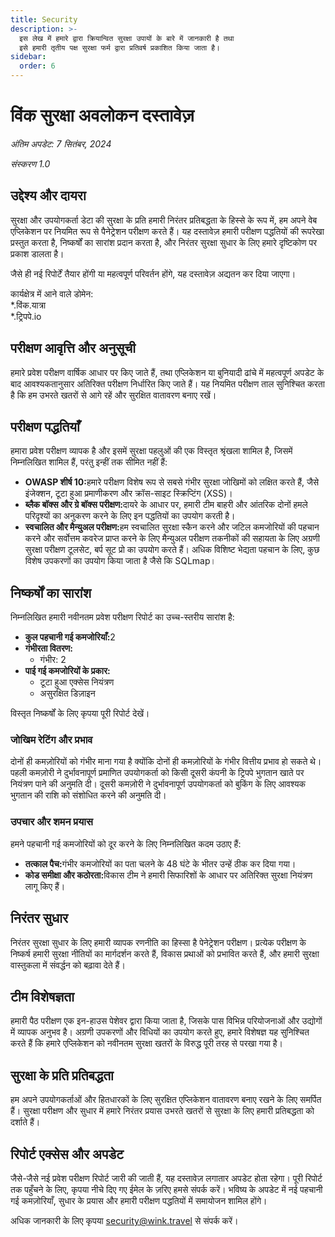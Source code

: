 ```yaml
---
title: Security
description: >-
  इस लेख में हमारे द्वारा क्रियान्वित सुरक्षा उपायों के बारे में जानकारी है तथा
  इसे हमारी तृतीय पक्ष सुरक्षा फर्म द्वारा प्रतिवर्ष प्रकाशित किया जाता है।
sidebar:
  order: 6
---
```

# विंक सुरक्षा अवलोकन दस्तावेज़

*अंतिम अपडेट: 7 सितंबर, 2024*

*संस्करण 1.0*

## उद्देश्य और दायरा

सुरक्षा और उपयोगकर्ता डेटा की सुरक्षा के प्रति हमारी निरंतर प्रतिबद्धता के हिस्से के रूप में, हम अपने वेब एप्लिकेशन पर नियमित रूप से पैनेट्रेशन परीक्षण करते हैं। यह दस्तावेज़ हमारी परीक्षण पद्धतियों की रूपरेखा प्रस्तुत करता है, निष्कर्षों का सारांश प्रदान करता है, और निरंतर सुरक्षा सुधार के लिए हमारे दृष्टिकोण पर प्रकाश डालता है।

जैसे ही नई रिपोर्टें तैयार होंगी या महत्वपूर्ण परिवर्तन होंगे, यह दस्तावेज़ अद्यतन कर दिया जाएगा।

कार्यक्षेत्र में आने वाले डोमेन:\
\*.विंक.यात्रा\
\*.ट्रिपपे.io

## परीक्षण आवृत्ति और अनुसूची

हमारे प्रवेश परीक्षण वार्षिक आधार पर किए जाते हैं, तथा एप्लिकेशन या बुनियादी ढांचे में महत्वपूर्ण अपडेट के बाद आवश्यकतानुसार अतिरिक्त परीक्षण निर्धारित किए जाते हैं। यह नियमित परीक्षण ताल सुनिश्चित करता है कि हम उभरते खतरों से आगे रहें और सुरक्षित वातावरण बनाए रखें।

## परीक्षण पद्धतियाँ

हमारा प्रवेश परीक्षण व्यापक है और इसमें सुरक्षा पहलुओं की एक विस्तृत श्रृंखला शामिल है, जिसमें निम्नलिखित शामिल हैं, परंतु इन्हीं तक सीमित नहीं हैं:

* **OWASP शीर्ष 10:**&#x939;मारे परीक्षण विशेष रूप से सबसे गंभीर सुरक्षा जोखिमों को लक्षित करते हैं, जैसे इंजेक्शन, टूटा हुआ प्रमाणीकरण और क्रॉस-साइट स्क्रिप्टिंग (XSS)।
* **ब्लैक बॉक्स और ग्रे बॉक्स परीक्षण:**&#x926;ायरे के आधार पर, हमारी टीम बाहरी और आंतरिक दोनों हमले परिदृश्यों का अनुकरण करने के लिए इन पद्धतियों का उपयोग करती है।
* **स्वचालित और मैन्युअल परीक्षण:**&#x939;म स्वचालित सुरक्षा स्कैन करने और जटिल कमजोरियों की पहचान करने और सर्वोत्तम कवरेज प्राप्त करने के लिए मैन्युअल परीक्षण तकनीकों की सहायता के लिए अग्रणी सुरक्षा परीक्षण टूलसेट, बर्प सूट प्रो का उपयोग करते हैं। अधिक विशिष्ट भेद्यता पहचान के लिए, कुछ विशेष उपकरणों का उपयोग किया जाता है जैसे कि SQLmap।

## निष्कर्षों का सारांश

निम्नलिखित हमारी नवीनतम प्रवेश परीक्षण रिपोर्ट का उच्च-स्तरीय सारांश है:

* **कुल पहचानी गई कमजोरियाँ:**&#x32;
* **गंभीरता वितरण:**
  * गंभीर: 2
* **पाई गई कमजोरियों के प्रकार:**
  * टूटा हुआ एक्सेस नियंत्रण
  * असुरक्षित डिज़ाइन

विस्तृत निष्कर्षों के लिए कृपया पूरी रिपोर्ट देखें।

### जोखिम रेटिंग और प्रभाव

दोनों ही कमज़ोरियों को गंभीर माना गया है क्योंकि दोनों ही कमज़ोरियों के गंभीर वित्तीय प्रभाव हो सकते थे। पहली कमज़ोरी ने दुर्भावनापूर्ण प्रमाणित उपयोगकर्ता को किसी दूसरी कंपनी के ट्रिपपे भुगतान खाते पर नियंत्रण पाने की अनुमति दी। दूसरी कमज़ोरी ने दुर्भावनापूर्ण उपयोगकर्ता को बुकिंग के लिए आवश्यक भुगतान की राशि को संशोधित करने की अनुमति दी।

### उपचार और शमन प्रयास

हमने पहचानी गई कमजोरियों को दूर करने के लिए निम्नलिखित कदम उठाए हैं:

* **तत्काल पैच:**&#x917;ंभीर कमजोरियों का पता चलने के 48 घंटे के भीतर उन्हें ठीक कर दिया गया।
* **कोड समीक्षा और कठोरता:**&#x935;िकास टीम ने हमारी सिफारिशों के आधार पर अतिरिक्त सुरक्षा नियंत्रण लागू किए हैं।

## निरंतर सुधार

निरंतर सुरक्षा सुधार के लिए हमारी व्यापक रणनीति का हिस्सा है पेनेट्रेशन परीक्षण। प्रत्येक परीक्षण के निष्कर्ष हमारी सुरक्षा नीतियों का मार्गदर्शन करते हैं, विकास प्रथाओं को प्रभावित करते हैं, और हमारी सुरक्षा वास्तुकला में संवर्द्धन को बढ़ावा देते हैं।

## टीम विशेषज्ञता

हमारी पैठ परीक्षण एक इन-हाउस पेशेवर द्वारा किया जाता है, जिसके पास विभिन्न परियोजनाओं और उद्योगों में व्यापक अनुभव है। अग्रणी उपकरणों और विधियों का उपयोग करते हुए, हमारे विशेषज्ञ यह सुनिश्चित करते हैं कि हमारे एप्लिकेशन को नवीनतम सुरक्षा खतरों के विरुद्ध पूरी तरह से परखा गया है।

## सुरक्षा के प्रति प्रतिबद्धता

हम अपने उपयोगकर्ताओं और हितधारकों के लिए सुरक्षित एप्लिकेशन वातावरण बनाए रखने के लिए समर्पित हैं। सुरक्षा परीक्षण और सुधार में हमारे निरंतर प्रयास उभरते खतरों से सुरक्षा के लिए हमारी प्रतिबद्धता को दर्शाते हैं।

## रिपोर्ट एक्सेस और अपडेट

जैसे-जैसे नई प्रवेश परीक्षण रिपोर्ट जारी की जाती हैं, यह दस्तावेज़ लगातार अपडेट होता रहेगा। पूरी रिपोर्ट तक पहुँचने के लिए, कृपया नीचे दिए गए ईमेल के ज़रिए हमसे संपर्क करें। भविष्य के अपडेट में नई पहचानी गई कमज़ोरियाँ, सुधार के प्रयास और हमारी परीक्षण पद्धतियों में समायोजन शामिल होंगे।

अधिक जानकारी के लिए कृपया security@wink.travel से संपर्क करें।

